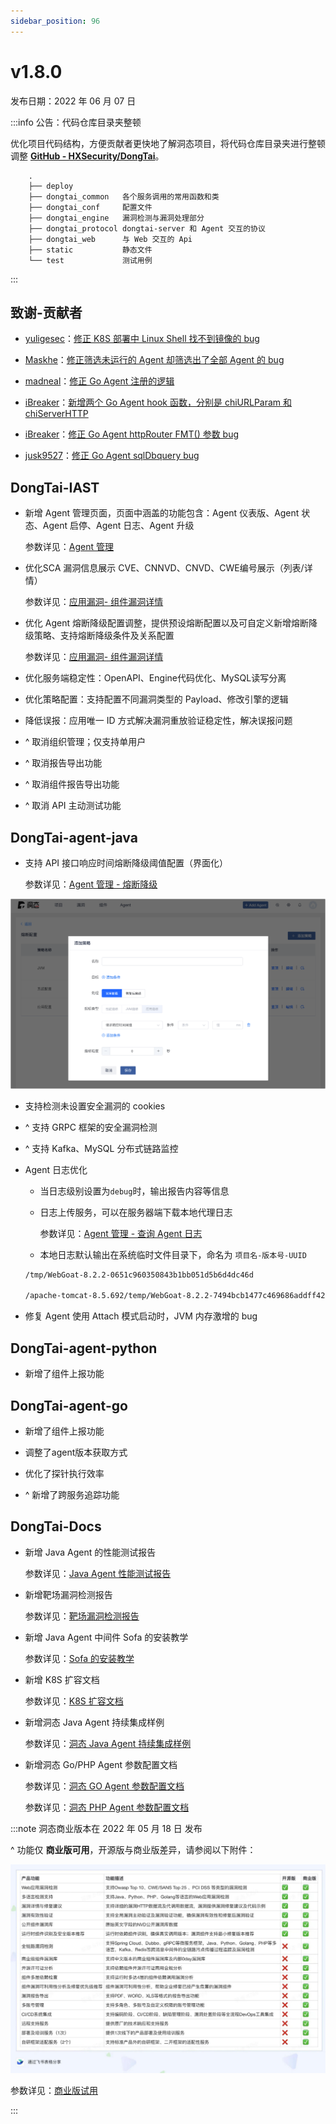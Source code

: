 ```yaml
---
sidebar_position: 96
---
```


# v1.8.0

发布日期：2022 年 06 月 07 日

:::info 公告：代码仓库目录夹整顿


优化项目代码结构，方便贡献者更快地了解洞态项目，将代码仓库目录夹进行整顿调整 **[GitHub - HXSecurity/DongTai](https://github.com/HXSecurity/DongTai)**。

```
	.
	├── deploy
	├── dongtai_common   各个服务调用的常用函数和类
	├── dongtai_conf 	 配置文件
	├── dongtai_engine   漏洞检测与漏洞处理部分
	├── dongtai_protocol dongtai-server 和 Agent 交互的协议
	├── dongtai_web      与 Web 交互的 Api
	├── static           静态文件
	└── test             测试用例
```
:::

## **致谢-贡献者**

* [yuligesec](https://github.com/yuligesec)：[修正 K8S 部署中 Linux Shell 找不到镜像的 bug](https://github.com/HXSecurity/DongTai/pull/598)

* [Maskhe](https://github.com/Maskhe)：[修正筛选未运行的 Agent 却筛选出了全部 Agent 的 bug](https://github.com/HXSecurity/DongTai/pull/592)

* [madneal](https://github.com/madneal)：[修正 Go Agent 注册的逻辑](https://github.com/HXSecurity/DongTai-agent-go/pull/33)

* [iBreaker](https://github.com/iBreaker)：[新增两个 Go Agent hook 函数，分别是 chiURLParam 和 chiServerHTTP](https://github.com/HXSecurity/DongTai-agent-go/pull/27)

* [iBreaker](https://github.com/iBreaker)：[修正 Go Agent httpRouter FMT() 参数 bug](https://github.com/HXSecurity/DongTai-agent-go/pull/28)

* [jusk9527](https://github.com/jusk9527)：[修正 Go Agent sqlDbquery bug](https://github.com/HXSecurity/DongTai-agent-go/pull/31)

## **DongTai-IAST**

* 新增 Agent 管理页面，页面中涵盖的功能包含：Agent 仪表版、Agent 状态、Agent 启停、Agent 日志、Agent 升级

	参数详见：[Agent 管理](../../../operation/agent-management)

* 优化SCA 漏洞信息展示 CVE、CNNVD、CNVD、CWE编号展示（列表/详情）

	参数详见：[应用漏洞- 组件漏洞详情](../../../operation/vul-management#组件漏洞详情)

* 优化 Agent 熔断降级配置调整，提供预设熔断配置以及可自定义新增熔断降级策略、支持熔断降级条件及关系配置

	参数详见：[应用漏洞- 组件漏洞详情](../../../operation/agent-management#熔断降级)

* 优化服务端稳定性：OpenAPI、Engine代码优化、MySQL读写分离

* 优化策略配置：支持配置不同漏洞类型的 Payload、修改引擎的逻辑

* 降低误报：应用唯一 ID 方式解决漏洞重放验证稳定性，解决误报问题

* ^ 取消组织管理；仅支持单用户

* ^ 取消报告导出功能

* ^ 取消组件报告导出功能

* ^ 取消 API 主动测试功能

## **DongTai-agent-java**

* 支持 API 接口响应时间熔断降级阈值配置（界面化）
	
	参数详见：[Agent 管理 - 熔断降级](../../../operation/agent-management#熔断降级)

![Image](images/setting-response-time.png)

* 支持检测未设置安全漏洞的 cookies

* ^ 支持 GRPC 框架的安全漏洞检测

* ^ 支持 Kafka、MySQL 分布式链路监控

* Agent 日志优化

   * 当日志级别设置为`debug`时，输出报告内容等信息

   * 日志上传服务，可以在服务器端下载本地代理日志

		参数详见：[Agent 管理 - 查询 Agent 日志](../../../operation/agent-management#查询-agent-日志)

   * 本地日志默认输出在系统临时文件目录下，命名为 `项目名-版本号-UUID`

	```bash title="样例"
	/tmp/WebGoat-8.2.2-0651c960350843b1bb051d5b6d4dc46d

	/apache-tomcat-8.5.692/temp/WebGoat-8.2.2-7494bcb1477c469686addff4294e33d5
	```

* 修复 Agent 使用 Attach 模式启动时，JVM 内存激增的 bug


## **DongTai-agent-python**

* 新增了组件上报功能

## **DongTai-agent-go**

* 新增了组件上报功能

* 调整了agent版本获取方式

* 优化了探针执行效率

* ^ 新增了跨服务追踪功能

## **DongTai-Docs**

* 新增 Java Agent 的性能测试报告

	参数详见：[Java Agent 性能测试报告](../../../testing-report/java-agent-perfomance)

* 新增靶场漏洞检测报告

	参数详见：[靶场漏洞检测报告](../../../testing-report/vul-testing)

* 新增 Java Agent 中间件 Sofa 的安装教学

	参数详见：[Sofa 的安装教学](../../../getting-started/agent/install-java-agent/#spring-bootnettyjettysofa)

* 新增 K8S 扩容文档

	参数详见：[K8S 扩容文档](../../../getting-started/server/deploy-kubernetes#扩容)

* 新增洞态 Java Agent 持续集成样例

	参数详见：[洞态 Java Agent 持续集成样例](../../../category/%E6%8C%81%E7%BB%AD%E9%9B%86%E6%88%90)

* 新增洞态 Go/PHP Agent 参数配置文档

	参数详见：[洞态 GO Agent 参数配置文档](../../../getting-started/agent/parameter/config-go-agent)

	参数详见：[洞态 PHP Agent 参数配置文档](../../../getting-started/agent/parameter/config-php-agent)

:::note 洞态商业版本在 2022 年 05 月 18 日 发布

^ 功能仅 **商业版可用**，开源版与商业版差异，请参阅以下附件：

![Image](images/edition-comparison.jpeg)

参数详见：[商业版试用](https://wenjuan.feishu.cn/m/cfm?t=sco0FBT1ZCCi-rxpt)

:::

